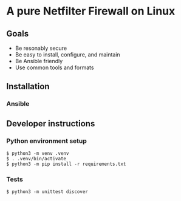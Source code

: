 # A pure Netfilter Firewall on Linux
## Goals
   - Be resonably secure
   - Be easy to install, configure, and maintain
   - Be Ansible friendly
   - Use common tools and formats
## Installation
### Ansible
## Developer instructions
### Python environment setup
```
$ python3 -m venv .venv
$ . .venv/bin/activate
$ python3 -m pip install -r requirements.txt
```
### Tests
```
$ python3 -m unittest discover
```
